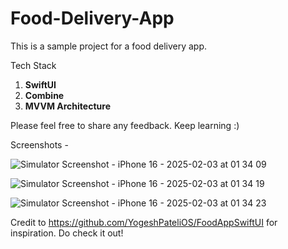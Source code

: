 # Food-Delivery-App

This is a sample project for a food delivery app. 

Tech Stack 

1. **SwiftUI**
2. **Combine** 
3. **MVVM Architecture**

Please feel free to share any feedback. Keep learning :) 

Screenshots - 

![Simulator Screenshot - iPhone 16 - 2025-02-03 at 01 34 09](https://github.com/user-attachments/assets/312c3b12-6a5b-4cda-b61c-86f4a0b79587)

![Simulator Screenshot - iPhone 16 - 2025-02-03 at 01 34 19](https://github.com/user-attachments/assets/5b114fde-2401-4358-963f-c948bbeed6ae)

![Simulator Screenshot - iPhone 16 - 2025-02-03 at 01 34 23](https://github.com/user-attachments/assets/9da1f792-4598-4308-aaf3-bccc20681403)

Credit to https://github.com/YogeshPateliOS/FoodAppSwiftUI for inspiration. Do check it out! 
